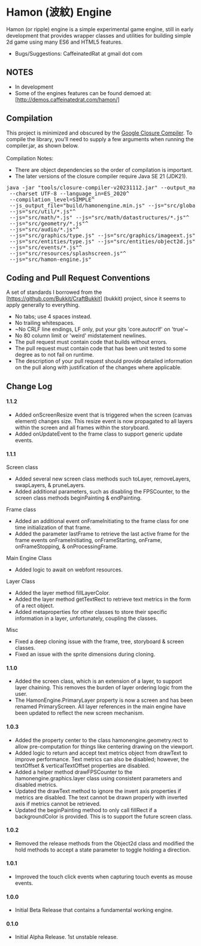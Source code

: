 Hamon (波紋) Engine 
===========

Hamon (or ripple) engine is a simple experimental game engine, still in early development that provides wrapper classes and utilities for building simple 2d game using many ES6 and HTML5 features.

* Bugs/Suggestions: CaffeinatedRat at gmail dot com

NOTES
-----------

* In development
* Some of the engines features can be found demoed at: [http://demos.caffeinatedrat.com/hamon/]

Compilation
-----------

This project is minimized and obscured by the [Google Closure Compiler](https://developers.google.com/closure/compiler/).  To compile the library, you'll need to supply a few arguments when running the compiler.jar, as shown below.
\
\
Compilation Notes:
* There are object dependencies so the order of compilation is important.
* The later versions of the closure compiler require Java SE 21 (JDK21).

<pre>
java -jar "tools/closure-compiler-v20231112.jar" --output_manifest "build/manifest.MF"^
 --charset UTF-8 --language_in=ES_2020^
 --compilation_level=SIMPLE^
 --js_output_file="build/hamonengine.min.js" --js="src/global.js"^
 --js="src/util/*.js"^
 --js="src/math/*.js" --js="src/math/datastructures/*.js"^
 --js="src/geometry/*.js"^
 --js="src/audio/*.js"^
 --js="src/graphics/type.js" --js="src/graphics/imageext.js" --js="src/graphics/layer.js" --js="src/graphics/sprite.js" --js="src/graphics/animsprite.js" --js="src/graphics/spritesheet.js"^
 --js="src/entities/type.js" --js="src/entities/object2d.js" --js="src/entities/spriteObject.js" --js="src/entities/shapeObject.js" --js="src/entities/cell.js"^
 --js="src/events/*.js"^
 --js="src/resources/splashscreen.js"^
 --js="src/hamon-engine.js"
</pre>
 

Coding and Pull Request Conventions
-----------

A set of standards I borrowed from the [https://github.com/Bukkit/CraftBukkit] (bukkit) project, since it seems to apply generally to everything.

* No tabs; use 4 spaces instead.
* No trailing whitespaces.
* ~No CRLF line endings, LF only, put your gits 'core.autocrlf' on 'true'~
* No 80 column limit or 'weird' midstatement newlines.
* The pull request must contain code that builds without errors.
* The pull request must contain code that has been unit tested to some degree as to not fail on runtime.
* The description of your pull request should provide detailed information on the pull along with justification of the changes where applicable.

Change Log
-----------

#### 1.1.2
* Added onScreenResize event that is triggered when the screen (canvas element) changes size. This resize event is now propagated to all layers within the screen and all frames within the storyboard.
* Added onUpdateEvent to the frame class to support generic update events.

#### 1.1.1
Screen class
* Added several new screen class methods such toLayer, removeLayers, swapLayers, & pruneLayers.
* Added additional parameters, such as disabling the FPSCounter, to the screen class methods beginPainting & endPainting.

Frame class
* Added an additional event onFrameInitiating to the frame class for one time initialization of that frame.
* Added the parameter lastFrame to retrieve the last active frame for the frame events onFrameInitiating, onFrameStarting, onFrame, onFrameStopping, & onProcessingFrame.

Main Engine Class
* Added logic to await on webfont resources.

Layer Class
* Added the layer method fillLayerColor.
* Added the layer method getTextRect to retrieve text metrics in the form of a rect object.
* Added metaproperties for other classes to store their specific information in a layer, unfortunately, coupling the classes.

Misc
* Fixed a deep cloning issue with the frame, tree, storyboard & screen classes.
* Fixed an issue with the sprite dimensions during cloning.

#### 1.1.0
* Added the screen class, which is an extension of a layer, to support layer chaining.  This removes the burden of layer ordering logic from the user.
* The HamonEngine.PrimaryLayer property is now a screen and has been renamed PrimaryScreen.  All layer references in the main engine have been updated to reflect the new screen mechanism.

#### 1.0.3
* Added the property center to the class hamonengine.geometry.rect to allow pre-computation for things like centering drawing on the viewport.
* Added logic to return and accept text metrics object from drawText to improve performance.  Text metrics can also be disabled; however, the textOffset & verticalTextOffset properties are disabled.
* Added a helper method drawFPSCounter to the hamonengine.graphics.layer class using consistent parameters and disabled metrics.
* Updated the drawText method to ignore the invert axis properties if metrics are disabled.  The text cannot be drawn properly with inverted axis if metrics cannot be retrieved.
* Updated the beginPainting method to only call fillRect if a backgroundColor is provided.  This is to support the future screen class.

#### 1.0.2
* Removed the release methods from the Object2d class and modified the hold methods to accept a state parameter to toggle holding a direction.

#### 1.0.1
* Improved the touch click events when capturing touch events as mouse events.

#### 1.0.0
* Initial Beta Release that contains a fundamental working engine.

#### 0.1.0
* Initial Alpha Release.  1st unstable release.

